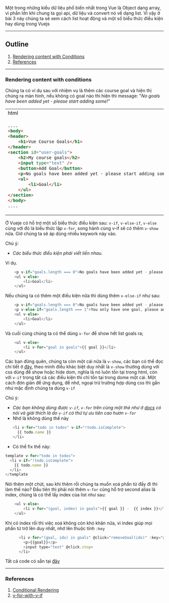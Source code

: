 Một trong những kiểu dữ liệu phổ biến nhất trong Vue là Object dạng array, vì phần lớn khi chung ta gọi api, dữ liệu và convert nó về dạng list. Vì vậy ở bài 3 này chúng ta sẽ xem cách list hoạt động và một số biểu thức điều kiện hay dùng trong Vuejs

***
## Outline
1. [Rendering content with Conditions](#Rendering-content-with-conditions)
2. [References](#References)

***
### Rendering content with conditions
Chúng ta có ví dụ sau với nhiệm vụ là thêm các course goal và hiện thị chúng ra màn hình, nếu không có goal nào thì hiện thì message: "*No goals have been added yet - please start adding some!*"

<table>
<tr>
<td>html</td><td>javascript</td>
</tr>
<tr>
<td>

```html
....
<body>
<header>
    <h1>Vue Course Goals</h1>
</header>
<section id="user-goals">
    <h2>My course goals</h2>
    <input type="text" />
    <button>Add Goal</button>
    <p>No goals have been added yet - please start adding some!</p>
    <ul>
        <li>Goal</li>
    </ul>
</section>
</body>
....
```
</td>
<td>

```javascript
const app = Vue.createApp({
  data() {
    return { goals: [] };
  },
});

app.mount('#user-goals');
```
</td>
</tr>
</table>

Ở Vueje có hỗ trợ một số biểu thức điều kiện sau: `v-if`, `v-else-if`, `v-else` cùng với đó là biếu thức lặp `v-for`, song hành cùng v-if sẽ có thêm `v-show` nữa. Giờ chúng ta sẽ áp dùng nhiều keywork này vào.

Chú ý:
- *Các biểu thức điều kiện phải viết liền nhau.*

Ví dụ.
```javascript
    <p v-if="goals.length === 0">No goals have been added yet - please start adding some!</p>
    <ul v-else>
        <li>Goal</li>
    </ul>
```
Nếu chúng ta có thêm một điều kiện nữa thì dùng thêm `v-else-if` như sau:
```javascript
    <p v-if="goals.length === 0">No goals have been added yet - please start adding some!</p>
    <p v-else-if="goals.length === 1">You only have one goal, please add at least two goals</p>
    <ul v-else>
        <li>Goal</li>
    </ul>
```
Và cuối cùng chúng ta có thể dùng `v-for` để show hết list goals ra;
```javascript
    <ul v-else>
        <li v-for="goal in goals">{{ goal }}</li>
    </ul>
```
Các bạn đừng quên, chúng ta còn một cái nữa là `v-show`, các bạn có thể đọc chi tiết ở [đây](https://vuejs.org/guide/essentials/conditional.html), theo mình điều khác biệt duy nhất là `v-show` thường dùng với css dùng để show hoặc hide dom, nghĩa là nó luôn tồn tại trong html, còn với `v-if` trong tất cả các điều kiện thì chỉ tồn tại trong dome một cái. Một cách đơn giản để ứng dụng, để nhớ, ngoại trừ trường hợp dùng css thì gần như mặc định chúng ta dùng `v-if`

Chú ý:
- *Các bạn không dùng được `v-if`, `v-for` trên cùng một thẻ như ở [docs](https://vuejs.org/guide/essentials/list.html#v-for-with-v-if) có nói và giải thích là do `v-if` có thứ tự ưu tiên cao hươn `v-for`*
- Nhớ là không dùng thế này
    ```javascript
    <li v-for="todo in todos" v-if="!todo.isComplete">
      {{ todo.name }}
    </li>
    ```
- Có thể fix thế này:
```javascript
template v-for="todo in todos">
  <li v-if="!todo.isComplete">
    {{ todo.name }}
  </li>
</template
```

Nói thêm một chút, sau khi thêm rồi chúng ta muốn xoá phần từ đấy đi thì làm thế nào? Đầu tiên thì phải nói thêm `v-for` cũng hỗ trợ second alias là index, chúng là có thể lấy index của list như sau:
```javascript
    <ul v-else>
        <li v-for="(goal, index) in goals">{{ goal }} -  {{ index }}</li>
    </ul>
```
Khi có index rồi thì việc xoá không còn khó khăn nữa, vì index giúp mọi phần từ trở lên duy nhất, nhớ lên thuộc tính `:key`
```javascript
      <li v-for="(goal, idx) in goals" @click="removeGoal(idx)" :key="goal">
        <p>{{goal}}</p>
        <input type="text" @click.stop>
      </li>
```

Tất cả code có sẵn tại [đây](./lists-cond-01-starting-setup)
***
### References
1. [Conditional Rendering](https://vuejs.org/guide/essentials/conditional.html)
2. [v-for-with-v-if](https://vuejs.org/guide/essentials/list.html#v-for-with-v-if)